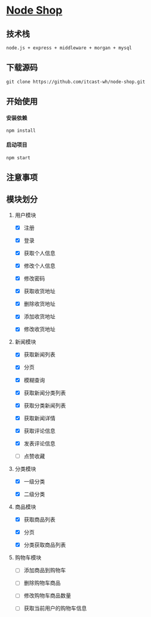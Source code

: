 # [ Node Shop](https://github.com/itcast-wh/node-shop)

## 技术栈

    node.js + express + middleware + morgan + mysql

## 下载源码
    git clone https://github.com/itcast-wh/node-shop.git


## 开始使用

#### 安装依赖

    npm install

#### 启动项目

    npm start

## 注意事项 ##


## 模块划分

1. 用户模块

    * [x] 注册

    * [x] 登录

    * [x] 获取个人信息

    * [x] 修改个人信息

    * [x] 修改密码

    * [x] 获取收货地址

    * [x] 删除收货地址

    * [x] 添加收货地址

    * [x] 修改收货地址

2. 新闻模块

    * [x] 获取新闻列表

    * [x] 分页

    * [x] 模糊查询

    * [x] 获取新闻分类列表

    * [x] 获取分类新闻列表

    * [x] 获取新闻详情

    * [x] 获取评论信息

    * [x] 发表评论信息

    * [ ] 点赞收藏

3. 分类模块

    * [x] 一级分类

    * [x] 二级分类
 
4. 商品模块

    * [x] 获取商品列表

    * [x] 分页

    * [x] 分类获取商品列表

5. 购物车模块

    * [ ] 添加商品到购物车

    * [ ] 删除购物车商品

    * [ ] 修改购物车商品数量

    * [ ] 获取当前用户的购物车信息
